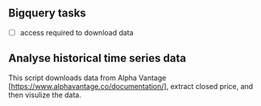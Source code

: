 ## Bigquery tasks
- [ ] access required to download data


## Analyse historical time series data
This script downloads data from Alpha Vantage​[https://www.alphavantage.co/documentation/], extract closed price, and then visulize the data.